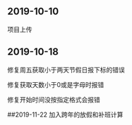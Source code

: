 ## 2019-10-10 
  项目上传
  
  
## 2019-10-18
  修复周五获取小于两天节假日报下标的错误
  
  修复获取天数小于0或是字母时报错
  
  修复开始时间没按指定格式会报错


##2019-11-22
  加入跨年的放假和补班计算
